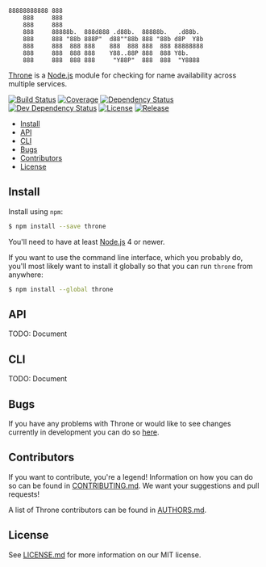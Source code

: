     88888888888 888
        888     888
        888     888
        888     88888b.  888d888 .d88b.  88888b.   .d88b.
        888     888 "88b 888P"  d88""88b 888 "88b d8P  Y8b
        888     888  888 888    888  888 888  888 88888888
        888     888  888 888    Y88..88P 888  888 Y8b.
        888     888  888 888     "Y88P"  888  888  "Y8888

[Throne](https://github.com/neocotic/throne) is a [Node.js](https://nodejs.org) module for checking for name
availability across multiple services.

[![Build Status](https://img.shields.io/travis/neocotic/throne/develop.svg?style=flat-square)](https://travis-ci.org/neocotic/throne)
[![Coverage](https://img.shields.io/codecov/c/github/neocotic/throne/develop.svg?style=flat-square)](https://codecov.io/gh/neocotic/throne)
[![Dependency Status](https://img.shields.io/david/neocotic/throne.svg?style=flat-square)](https://david-dm.org/neocotic/throne)
[![Dev Dependency Status](https://img.shields.io/david/dev/neocotic/throne.svg?style=flat-square)](https://david-dm.org/neocotic/throne?type=dev)
[![License](https://img.shields.io/npm/l/throne.svg?style=flat-square)](https://github.com/neocotic/throne/blob/master/LICENSE.md)
[![Release](https://img.shields.io/npm/v/throne.svg?style=flat-square)](https://www.npmjs.com/package/throne)

* [Install](#install)
* [API](#api)
* [CLI](#cli)
* [Bugs](#bugs)
* [Contributors](#contributors)
* [License](#license)

## Install

Install using `npm`:

``` bash
$ npm install --save throne
```

You'll need to have at least [Node.js](https://nodejs.org) 4 or newer.

If you want to use the command line interface, which you probably do, you'll most likely want to install it globally so
that you can run `throne` from anywhere:

``` bash
$ npm install --global throne
```

## API

TODO: Document

## CLI

TODO: Document

## Bugs

If you have any problems with Throne or would like to see changes currently in development you can do so
[here](https://github.com/neocotic/throne/issues).

## Contributors

If you want to contribute, you're a legend! Information on how you can do so can be found in
[CONTRIBUTING.md](https://github.com/neocotic/throne/blob/master/CONTRIBUTING.md). We want your suggestions and pull
requests!

A list of Throne contributors can be found in [AUTHORS.md](https://github.com/neocotic/throne/blob/master/AUTHORS.md).

## License

See [LICENSE.md](https://github.com/neocotic/throne/raw/master/LICENSE.md) for more information on our MIT license.

